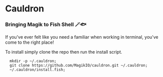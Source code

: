 # Cauldron

### Bringing Magik to Fish Shell 🪄🐟

If you've ever felt like you need a familiar when working in terminal, you've come to the right place!

To install simply clone the repo then run the install script.

```shell
  mkdir -p ~/.cauldron;
  git clone https://github.com/MagikIO/cauldron.git ~/.cauldron;
  ~/.cauldron/install.fish;
```
